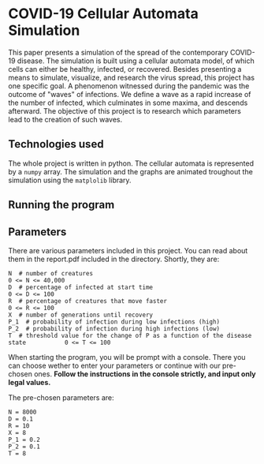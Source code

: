 # COVID-19 Cellular Automata Simulation

This paper presents a simulation of the spread of the contemporary COVID-19 disease. The simulation is built using a cellular automata model, of which cells can either be healthy, infected, or recovered. Besides presenting a means to simulate, visualize, and research the virus spread, this project has one specific goal. A phenomenon witnessed during the pandemic was the outcome of "waves" of infections. We define a wave as a rapid increase of the number of infected, which culminates in some maxima, and descends afterward. The objective of this project is to research which parameters lead to the creation of such waves.

## Technologies used
The whole project is written in python.
The cellular automata is represented by a `numpy` array. The simulation and the graphs are animated troughout the simulation using the `matplolib` library.

## Running the program

## Parameters
There are various parameters included in this project. You can read about them in the report.pdf included in the directory. Shortly, they are:
```
N  # number of creatures                                                              0 <= N <= 40,000
D  # percentage of infected at start time                                             0 <= D <= 100
R  # percentage of creatures that move faster                                         0 <= R <= 100
X  # number of generations until recovery
P_1  # probability of infection during low infections (high)
P_2  # probability of infection during high infections (low)
T  # threshold value for the change of P as a function of the disease state           0 <= T <= 100
```

When starting the program, you will be prompt with a console. There you can choose wether to enter your parameters or continue with our pre-chosen ones.
**Follow the instructions in the console strictly, and input only legal values.**

The pre-chosen parameters are:
```
N = 8000
D = 0.1
R = 10
X = 8
P_1 = 0.2
P_2 = 0.1
T = 8
```

